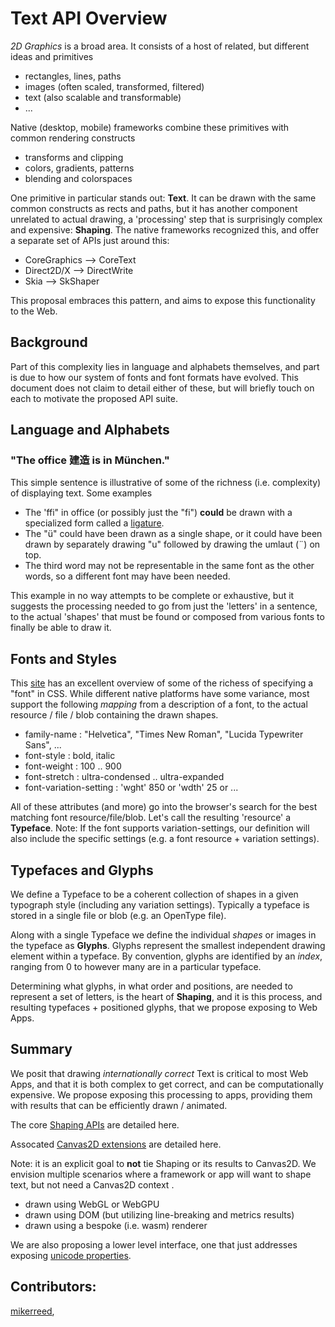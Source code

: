 Text API Overview
=============
*2D Graphics* is a broad area. It consists of a host of related, but different ideas and primitives
- rectangles, lines, paths
- images (often scaled, transformed, filtered)
- text (also scalable and transformable)
- ...

Native (desktop, mobile) frameworks combine these primitives with common rendering constructs
- transforms and clipping
- colors, gradients, patterns
- blending and colorspaces

One primitive in particular stands out: **Text**. It can be drawn with the same common constructs as rects and paths, but it has another component unrelated to actual drawing, a 'processing' step that is surprisingly complex and expensive: **Shaping**. The native frameworks recognized this, and offer a separate set of APIs just around this:
- CoreGraphics --> CoreText
- Direct2D/X --> DirectWrite
- Skia --> SkShaper

This proposal embraces this pattern, and aims to expose this functionality to the Web.


## Background

Part of this complexity lies in language and alphabets themselves, and part is due to how our system of fonts and font formats have evolved. This document does not claim to detail either of these, but will briefly touch on each to motivate the proposed API suite.

## Language and Alphabets

### "The office 建造 is in München."

This simple sentence is illustrative of some of the richness (i.e. complexity) of displaying text. Some examples
- The 'ffi" in office (or possibly just the "fi") **could** be drawn with a specialized form called a [ligature](https://en.wikipedia.org/wiki/Ligature_(writing)).
- The "ü" could have been drawn as a single shape, or it could have been drawn by separately drawing "u" followed by drawing the umlaut (¨) on top.
- The third word may not be representable in the same font as the other words, so a different font may have been needed.

This example in no way attempts to be complete or exhaustive, but it suggests the processing needed to go from just the 'letters' in a sentence, to the actual 'shapes' that must be found or composed from various fonts to finally be able to draw it.

## Fonts and Styles

This [site](https://www.w3schools.com/css/css_font.asp) has an excellent overview of some of the richess of specifying a "font" in CSS. While different native platforms have some variance, most support the following *mapping* from a description of a font, to the actual resource / file / blob containing the drawn shapes.

- family-name : "Helvetica", "Times New Roman", "Lucida Typewriter Sans", ...
- font-style : bold, italic
- font-weight : 100 .. 900
- font-stretch : ultra-condensed .. ultra-expanded
- font-variation-setting : 'wght' 850 or 'wdth' 25 or ...

All of these attributes (and more) go into the browser's search for the best matching font resource/file/blob. Let's call the resulting 'resource' a **Typeface**. Note: If the font supports variation-settings, our definition will also include the specific settings (e.g. a font resource + variation settings).

## Typefaces and Glyphs

We define a Typeface to be a coherent collection of shapes in a given typograph style (including any variation settings). Typically a typeface is stored in a single file or blob (e.g. an OpenType file).

Along with a single Typeface we define the individual *shapes* or images in the typeface as **Glyphs**. Glyphs represent the smallest independent drawing element within a typeface. By convention, glyphs are identified by an *index*, ranging from 0 to however many are in a particular typeface.

Determining what glyphs, in what order and positions, are needed to represent a set of letters, is the heart of **Shaping**, and it is this process, and resulting typefaces + positioned glyphs, that we propose exposing to Web Apps.

## Summary

We posit that drawing *internationally correct* Text is critical to most Web Apps, and that it is both complex to get correct, and can be computationally expensive. We propose exposing this processing to apps, providing them with results that can be efficiently drawn / animated.

The core [Shaping APIs](text_shaper.md) are detailed here.

Assocated [Canvas2D extensions](text_c2d.md) are detailed here.

Note: it is an explicit goal to **not** tie Shaping or its results to Canvas2D. We envision multiple scenarios where a framework or app will want to shape text, but not need a Canvas2D context .
- drawn using WebGL or WebGPU
- drawn using DOM (but utilizing line-breaking and metrics results)
- drawn using a bespoke (i.e. wasm) renderer

We are also proposing a lower level interface, one that just addresses exposing [unicode properties](uni_characterize.md).


## Contributors:
 [mikerreed](https://github.com/mikerreed),
